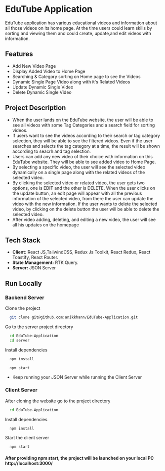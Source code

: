 
# EduTube Application

EduTube application has various educational videos and information about all those videos on its home page. At the time users could learn skills by sorting and viewing them and could create, update,and edit videos with information.
## Features

- Add New Video Page
- Display Added Video to Home Page
- Searching & Category sorting on Home page to see the Videos
- Dynamic Single Page Video along with it's Related Videos
- Update Dynamic Single Video
- Delete Dynamic Single Video

## Project Description
- When the user lands on the EduTube website, the user will be able to see all videos with some Tag Categories and a search field for sorting videos.
- If users want to see the videos according to their search or tag category selection, they will be able to see the filtered videos. Even if the user searches and selects the tag category at a time, the result will be shown according to seacrh and tag selection.
- Users can add any new video of their choice with information on this EduTube website. They will be able to see added video to Home Page.
- By selecting a specific video, the user will see the selected video dynamically on a single page along with the related videos of the selected video.
- By clicking the selected video or related video, the user gets two options, one is EDIT and the other is DELETE. When the user clicks on the update button, an edit page will appear with all the previous information of the selected video, from there the user can update the video with the new information. If the user wants to delete the selected video, by clicking on the delete button the user will be able to delete the selected video.
- After video adding, deleting, and editing a new video, the user will see all his updates on the homepage
## Tech Stack

- **Client:** React JS,TailwindCSS, Redux Js Toolkit, React Redux, React Toastify, React Router.
- **State Management:** RTK Query.
- **Server:** JSON Server


## Run Locally 

### Backend Server
Clone the project

```bash
  git clone git@github.com:anikkhann/EduTube-Application.git
```
Go to the server project directory

```bash
  cd EduTube-Application
  cd server
```

Install dependencies

```bash
  npm install
```
```bash
  npm start
```
- Keep running your JSON Server while running the Client Server

### Client Server
After cloning the website go to the project directory

```bash
  cd EduTube-Application
```

Install dependencies

```bash
  npm install
```

Start the client server

```bash
  npm start
```
#### After providing npm start, the project will be launched on your local PC http://localhost:3000/ 


